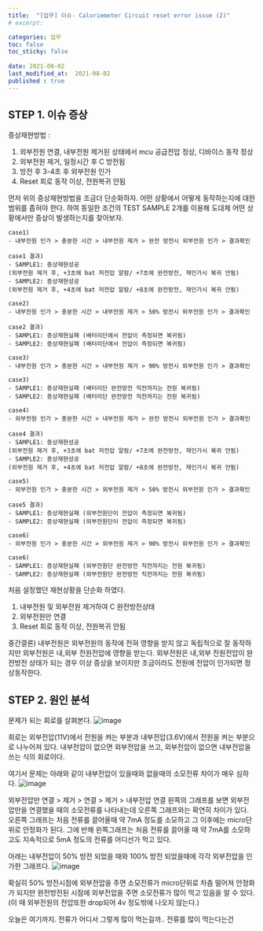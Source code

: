 ```yaml
---
title:  "[업무] 이슈- Caloriemeter Circuit reset error issue (2)"
# excerpt: 

categories: 업무
toc: false
toc_sticky: false
 
date: 2021-08-02
last_modified_at:  2021-08-02
published : true
---
```


## STEP 1. 이슈 증상 

증상재현방법 : 

1) 외부전원 연결, 내부전원 제거된 상태에서 mcu 공급전압 정상, 디바이스 동작 정상
2) 외부전원 제거, 일정시간 후 C 방전됨
3) 방전 후 3-4초 후 외부전원 인가  
4) Reset 회로 동작 이상, 전원복귀 안됨

먼저 위의 증상재현방법을 조금더 단순화하자. 어떤 상황에서 어떻게 동작하는지에 대한  범위를 좁혀야 한다.
하여 동일한 조건의 TEST SAMPLE 2개를 이용해 도대체 어떤 상황에서만 증상이 발생하는지를 찾아보자.

```
case1) 
- 내부전원 인가 > 충분한 시간 > 내부전원 제거 > 완전 방전시 외부전원 인가 > 결과확인

case1 결과)
- SAMPLE1: 증상재현성공
(외부전원 제거 후, +3초에 bat 저전압 알람/ +7초에 완전방전, 재인가시 복귀 안됨)
- SAMPLE2: 증상재현성공 
(외부전원 제거 후, +4초에 bat 저전압 알람/ +8초에 완전방전, 재인가시 복귀 안됨)
```

```
case2)
- 내부전원 인가 > 충분한 시간 > 내부전원 제거 > 50% 방전시 외부전원 인가 > 결과확인

case2 결과)
- SAMPLE1: 증상재현실패 (배터리단에서 전압이 측정되면 복귀됨)
- SAMPLE2: 증상재현실패 (배터리단에서 전압이 측정되면 복귀됨)
```

```
case3)
- 내부전원 인가 > 충분한 시간 > 내부전원 제거 > 90% 방전시 외부전원 인가 > 결과확인

case3)
- SAMPLE1: 증상재현실패 (배터리단 완전방전 직전까지는 전원 복귀됨)
- SAMPLE2: 증상재현실패 (배터리단 완전방전 직전까지는 전원 복귀됨)
```
```
case4) 
- 외부전원 인가 > 충분한 시간 > 내부전원 제거 > 완전 방전시 외부전원 인가 > 결과확인

case4 결과)
- SAMPLE1: 증상재현성공 
(외부전원 제거 후, +3초에 bat 저전압 알람/ +7초에 완전방전, 재인가시 복귀 안됨)
- SAMPLE2: 증상재현성공 
(외부전원 제거 후, +4초에 bat 저전압 알람/ +8초에 완전방전, 재인가시 복귀 안됨)
```

```
case5)
- 외부전원 인가 > 충분한 시간 > 외부전원 제거 > 50% 방전시 외부전원 인가 > 결과확인

case5 결과)
- SAMPLE1: 증상재현실패 (외부전원단이 전압이 측정되면 복귀됨)
- SAMPLE2: 증상재현실패 (외부전원단이 전압이 측정되면 복귀됨)
```

```
case6)
- 외부전원 인가 > 충분한 시간 > 외부전원 제거 > 90% 방전시 외부전원 인가 > 결과확인

case6)
- SAMPLE1: 증상재현실패 (외부전원단 완전방전 직전까지는 전원 복귀됨)
- SAMPLE2: 증상재현실패 (외부전원단 완전방전 직전까지는 전원 복귀됨)
```

처음 설정했던 재현상황을 단순화 하였다. 

1) 내부전원 및 외부전원 제거하여 C 완전방전상태 
2) 외부전원만 연결
3) Reset 회로 동작 이상, 전원복귀 안됨


중간결론)
내부전원은 외부전원의 동작에 전혀 영향을 받지 않고 독립적으로 잘 동작하지만
외부전원은 내,외부 전원전압에 영향을 받는다. 
외부전원은 내,외부 전원전압이 완전방전 상태가 되는 경우 이상 증상을 보이지만 조금이라도 전원에 전압이 인가되면 정상동작한다.  



## STEP 2. 원인 분석

문제가 되는 회로를 살펴본다.
![image](https://user-images.githubusercontent.com/82863114/127818620-75365d2e-d1d5-4ee9-8caa-45097c54ad57.png)

회로는 외부전압(11V)에서 전원을 켜는 부분과 내부전압(3.6V)에서 전원을 켜는 부분으로 나누어져 있다. 내부전압이 없으면 외부전압을 쓰고, 외부전압이 없으면 내부전압을 쓰는 식의 회로이다.

여기서 문제는 아래와 같이 내부전압이 있을때와 없을때의 소모전류 차이가 매우 심하다. 
![image](https://user-images.githubusercontent.com/82863114/127821567-96ba14d7-642c-4b80-9b04-621c78feff4b.png)

외부전압만 연결 > 제거 > 연결 > 제거 > 내부전압 연결
왼쪽의 그래프를 보면 외부전압만을 연결했을 때의 소모전류를 나타내는데 오른쪽 그래프와는 확연히 차이가 있다. 오른쪽 그래프는 처음 전류를 끌어올때 약 7mA 정도를 소모하고 그 이후에는 micro단위로 안정화가 된다. 그에 반해 왼쪽그래프는 처음 전류를 끌어올 때 약 7mA를 소모하고도 지속적으로 5mA 정도의 전류를 어디선가 먹고 있다. 

아래는 내부전압이 50% 방전 되었을 때와 100% 방전 되었을때에 각각 외부전압을 인가한 그래프다.
![image](https://user-images.githubusercontent.com/82863114/127822955-0f34e714-f91d-4f2c-9319-ae9430be3b2f.png)

확실히 50% 방전시점에 외부전압을 주면 소모전류가 micro단위로 차츰 떨어져 안정화가 되지만 완전방전된 시점에 외부전압을 주면 소모전류가 많이 먹고 있음을 알 수 있다.
(이 때 외부전원의 전압또한 drop되어 4v 정도밖에 나오지 않는다.)

오늘은 여기까지. 
전류가 어디서 그렇게 많이 먹는걸까..
전류를 많이 먹는다는건 